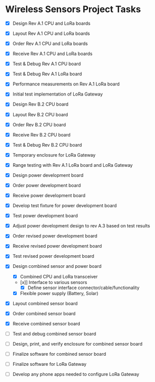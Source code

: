 # Wireless Sensors Project Tasks

- [x] Design Rev A.1 CPU and LoRa boards
- [x] Layout Rev A.1 CPU and LoRa boards
- [x] Order Rev A.1 CPU and LoRa boards
- [x] Receive Rev A.1 CPU and LoRa boards
- [x] Test & Debug Rev A.1 CPU board
- [x] Test & Debug Rev A.1 LoRa board
- [x] Performance measurements on Rev A.1 LoRa board
- [x] Initial test implementation of LoRa Gateway
- [x] Design Rev B.2 CPU board
- [x] Layout Rev B.2 CPU board
- [x] Order Rev B.2 CPU board
- [x] Receive Rev B.2 CPU board
- [x] Test & Debug Rev B.2 CPU board
- [x] Temporary enclosure for LoRa Gateway
- [x] Range testing with Rev A.1 LoRa board and LoRa Gateway
- [x] Design power development board
- [x] Order power development board
- [x] Receive power development board
- [x] Develop test fixture for power development board
- [x] Test power development board
- [x] Adjust power development design to rev A.3 based on test results
- [x] Order revised power development board
- [x] Receive revised power development board
- [x] Test revised power development board
- [x] Design combined sensor and power board
    - [x] Combined CPU and LoRa transceiver
    - [x]] Interface to various sensors
        - [x] Define sensor interface connector/cable/functionality
    - [x] Flexible power supply (Battery, Solar)
- [x] Layout combined sensor board
- [x] Order combined sensor board
- [x] Receive combined sensor board
- [ ] Test and debug combined sensor board
- [ ] Design, print, and verify enclosure for combined sensor board
- [ ] Finalize software for combined sensor board
- [ ] Finalize software for LoRa Gateway
- [ ] Develop any phone apps needed to configure LoRa Gateway

